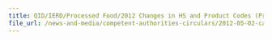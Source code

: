 ```yaml
---
title: QID/IERD/Processed Food/2012 Changes in HS and Product Codes (Processed Food) 
file_url: /news-and-media/competent-authorities-circulars/2012-05-02-ca2.pdf
---
```


